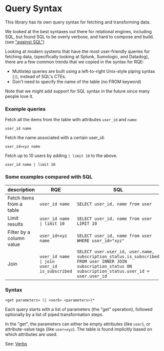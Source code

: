 
# Query Syntax

This library has its own query syntax for fetching and transforming data.

We looked at the best syntaxes out there for relational engines, including SQL, but found SQL
to be overly verbose, and hard to compose and build. (see ["against SQL"](https://www.scattered-thoughts.net/writing/against-sql/))

Looking at modern systems that have the most user-friendly queries for fetching data,
(specifically looking at Splunk, Sumologic, and Datadog), there are a few common trends that
we copied in the syntax for RQE:

 - Multistep queries are built using a left-to-right Unix-style piping syntax (`|`), instead of SQL's CTEs.
 - Don't need to specify the name of the table (no FROM keyword)

Note that we might add support for SQL syntax in the future since many people love it.

### Example queries ###

Fetch all the items from the table with attributes `user_id` and `name`:

    user_id name

Fetch the name associated with a certain user_id:

    user_id=xyz name

Fetch up to 10 users by adding `| limit 10` to the above.

    user_id name | limit 10

### Some examples compared with SQL ###

| description | RQE | SQL |
| ----------- | -------------- | --- | 
| Fetch items from a table | `user_id name` | `SELECT user_id, name from user` |
| Limit results | `user_id name \| limit 10` | `SELECT user_id, name from user LIMIT 10` |
| Filter by a column value | `user_id=xyz name` | `SELECT user_id, name from user WHERE user_id="xyz"` |
| Join | `user_id name \| join user_id is_subscribed` | `SELECT user.user_id, user.name, subscription_status.is_subscribed FROM user INNER JOIN subscription_status ON subscription_status.user_id = user.user_id` |

### Syntax ###

    <get parameters> (| <verb> <parameters>)*

Each query starts with a list of parameters (the "get" operation), followed optionally by a list of piped transformation steps.

In the "get", the parameters can either be empty attributes (like `user`), or attribute-value tags (like `user=xyz`). The
table is found implicitly based on which attributes are used.

See: [Verbs](./verbs.md)
